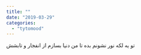 ```yaml
---
title: ""
date: "2019-03-29"
categories: 
  - "tytomood"
---
```


تو یه لکه نور نشونم بده تا من دنیا بسازم از انفجار و تابشش
